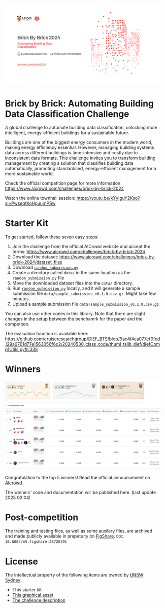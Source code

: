 ![A promotional flyer for "Brick By Brick 2024: Automating Building Data Classification," featuring red pixel-like building graphics on the right. The flyer includes the UNSW Sydney logo and AICrowd logo at the top. Below the event title, it highlights a $11,000 AUD cash prize and a $9,000 AUD travel grant. The event URL is provided as "aicrowd.com/brick2024".](/competition1/2024_12_09_Flyer_by_AICrowd.jpg)

# Brick by Brick: Automating Building Data Classification Challenge

A global challenge to automate building data classification, unlocking more intelligent, energy-efficient buildings for a sustainable future.

Buildings are one of the biggest energy consumers in the modern world, making energy efficiency essential. However, managing building systems data across different buildings is time-intensive and costly due to inconsistent data formats. This challenge invites you to transform building management by creating a solution that classifies building data automatically, promoting standardised, energy-efficient management for a more sustainable world.

Check the official competition page for more information: https://www.aicrowd.com/challenges/brick-by-brick-2024

Watch the online townhall session: https://youtu.be/kYyIguY2Kso?si=PwseqtKoHpuumPSw

# Starter Kit

To get started, follow these seven easy steps:

1. Join the challenge from the official AICrowd website and accept the terms: https://www.aicrowd.com/challenges/brick-by-brick-2024
2. Download the dataset: https://www.aicrowd.com/challenges/brick-by-brick-2024/dataset_files
3. Download [`random_submission.py`](/competition1/random_submission.py)
4. Create a directory called `data/` in the same location as the `random_submission.py` file 
5. Move the downloaded dataset files into the `data/` directory. 
6. Run [`random_submission.py`](/competition1/random_submission.py) locally, and it will generate a sample submission file `data/sample_submission_v0.1.0.csv.gz`. Might take few minutes.
7. Upload a sample submission file `data/sample_submission_v0.1.0.csv.gz`

You can also use other codes in this library. Note that there are slight changes in the setup between the benchamrk for the paper and the competiton.

The evaluation function is available here: https://github.com/cruiseresearchgroup/DIEF_BTS/blob/9ac4f4ea077ef0fed129a6761d77e1563056f6c2/20240530_class_code/thuml_tslib_dief/diefComp1Utils.py#L338

# Winners

![The image shows a leaderboard from a machine learning competition ranking teams by F1 Score. The top team, yddm, has an F1 Score of 0.558, last submitted on February 4, 2025. XiaobaiLan follows with 0.544, last submitted on January 28, 2025, and NaiveBaes is third with 0.528, last submitted on February 3, 2025. The table includes team names, performance metrics, number of entries, and submission timestamps, with the top three teams highlighted in gold, silver, and bronze.](/competition1/20250205_leaderboard.png)

Congratulation to the top 5 winners! Read the official announcement on [AIcrowd](https://discourse.aicrowd.com/t/brick-by-brick-challenge-2024-winner-announcement-their-solutions/16878).

The winners' code and documentation will be published here.
(last update 2025 02 04)

# Post-competition

The training and testing files, as well as some auxilary files, are archived and made publicly available in prepetuity on [FigShare](https://figshare.com/articles/dataset/_AIcrowd_Brick_by_Brick_2024_dataset/28720391).
`DOI: 10.6084/m9.figshare.28720391`


# License
The intellectual property of the following items are owned by [UNSW Sydney](https://www.unsw.edu.au/):
* This starter kit
* [This graphical asset](/competition1/2024_12_09_Flyer_by_AICrowd.jpg)
* [The challenge description](/competition1/updated_overview.md)
